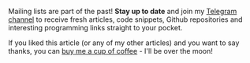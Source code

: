 <section class="subscribe">
  <p>
    Mailing lists are part of the past! <b>Stay up to date</b> and join my
    <a href="https://t.me/{{site.author.telegram}}" target="_blank">Telegram channel</a>
    to receive fresh articles, code snippets, Github repositories and interesting
    programming links straight to your pocket.
  </p>
  <p>
    If you liked this article (or any of my other articles) and you want to
    say thanks, you can <a href="https://buymeacoff.ee/ieftimov"
    target="_blank">buy me a cup of coffee</a>
    - I'll be over the moon!
  </p>
</section>

